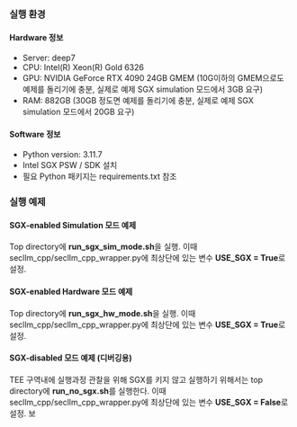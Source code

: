 ### 실행 환경

#### Hardware 정보
- Server: deep7
- CPU: Intel(R) Xeon(R) Gold 6326
- GPU: NVIDIA GeForce RTX 4090 24GB GMEM (10G이하의 GMEM으로도 예제를 돌리기에 충분, 실제로 예제 SGX simulation 모드에서 3GB 요구)
- RAM: 882GB (30GB 정도면 예제를 돌리기에 충분, 실제로 예제 SGX simulation 모드에서 20GB 요구)

#### Software 정보
- Python version: 3.11.7
- Intel SGX PSW / SDK 설치
- 필요 Python 패키지는 requirements.txt 참조

### 실행 예제

#### SGX-enabled Simulation 모드 예제
Top directory에 **run_sgx_sim_mode.sh**을 실행. 이때 secllm_cpp/secllm_cpp_wrapper.py에 최상단에 있는 변수 **USE_SGX = True**로 설정. 

#### SGX-enabled Hardware 모드 예제
Top directory에 **run_sgx_hw_mode.sh**을 실행. 이때 secllm_cpp/secllm_cpp_wrapper.py에 최상단에 있는 변수 **USE_SGX = True**로 설정. 

#### SGX-disabled 모드 예제 (디버깅용)
TEE 구역내에 실행과정 관찰을 위해 SGX를 키지 않고 실행하기 위해서는 top directory에 **run_no_sgx.sh**를 실행한다. 이때 secllm_cpp/secllm_cpp_wrapper.py에 최상단에 있는 변수 **USE_SGX = False**로 설정. 
보
